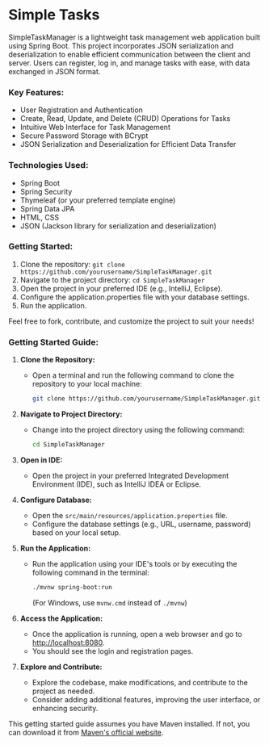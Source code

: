 
# Simple Tasks

SimpleTaskManager is a lightweight task management web application built using Spring Boot. This project incorporates JSON serialization and deserialization to enable efficient communication between the client and server. Users can register, log in, and manage tasks with ease, with data exchanged in JSON format.

### Key Features:
- User Registration and Authentication
- Create, Read, Update, and Delete (CRUD) Operations for Tasks
- Intuitive Web Interface for Task Management
- Secure Password Storage with BCrypt
- JSON Serialization and Deserialization for Efficient Data Transfer

### Technologies Used:
- Spring Boot
- Spring Security
- Thymeleaf (or your preferred template engine)
- Spring Data JPA
- HTML, CSS
- JSON (Jackson library for serialization and deserialization)

### Getting Started: 
1. Clone the repository: `git clone https://github.com/yourusername/SimpleTaskManager.git`
2. Navigate to the project directory: `cd SimpleTaskManager`
3. Open the project in your preferred IDE (e.g., IntelliJ, Eclipse).
4. Configure the application.properties file with your database settings.
5. Run the application.

Feel free to fork, contribute, and customize the project to suit your needs!

### Getting Started Guide:

1. **Clone the Repository:**
   - Open a terminal and run the following command to clone the repository to your local machine:
     ```bash
     git clone https://github.com/yourusername/SimpleTaskManager.git
     ```

2. **Navigate to Project Directory:**
   - Change into the project directory using the following command:
     ```bash
     cd SimpleTaskManager
     ```

3. **Open in IDE:**
   - Open the project in your preferred Integrated Development Environment (IDE), such as IntelliJ IDEA or Eclipse.

4. **Configure Database:**
   - Open the `src/main/resources/application.properties` file.
   - Configure the database settings (e.g., URL, username, password) based on your local setup.

5. **Run the Application:**
   - Run the application using your IDE's tools or by executing the following command in the terminal:
     ```bash
     ./mvnw spring-boot:run
     ```
     (For Windows, use `mvnw.cmd` instead of `./mvnw`)

6. **Access the Application:**
   - Once the application is running, open a web browser and go to [http://localhost:8080](http://localhost:8080).
   - You should see the login and registration pages.

7. **Explore and Contribute:**
   - Explore the codebase, make modifications, and contribute to the project as needed.
   - Consider adding additional features, improving the user interface, or enhancing security.

This getting started guide assumes you have Maven installed. If not, you can download it from [Maven's official website](https://maven.apache.org/download.cgi).
